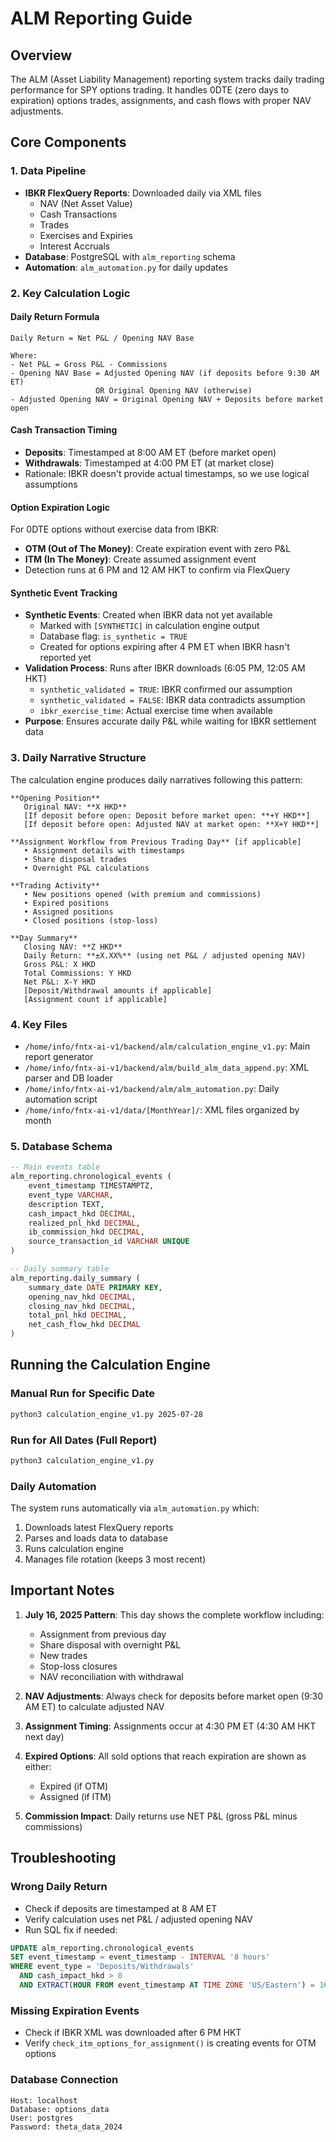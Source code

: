 # ALM Reporting Guide

## Overview
The ALM (Asset Liability Management) reporting system tracks daily trading performance for SPY options trading. It handles 0DTE (zero days to expiration) options trades, assignments, and cash flows with proper NAV adjustments.

## Core Components

### 1. Data Pipeline
- **IBKR FlexQuery Reports**: Downloaded daily via XML files
  - NAV (Net Asset Value)
  - Cash Transactions
  - Trades
  - Exercises and Expiries
  - Interest Accruals
- **Database**: PostgreSQL with `alm_reporting` schema
- **Automation**: `alm_automation.py` for daily updates

### 2. Key Calculation Logic

#### Daily Return Formula
```
Daily Return = Net P&L / Opening NAV Base

Where:
- Net P&L = Gross P&L - Commissions
- Opening NAV Base = Adjusted Opening NAV (if deposits before 9:30 AM ET) 
                   OR Original Opening NAV (otherwise)
- Adjusted Opening NAV = Original Opening NAV + Deposits before market open
```

#### Cash Transaction Timing
- **Deposits**: Timestamped at 8:00 AM ET (before market open)
- **Withdrawals**: Timestamped at 4:00 PM ET (at market close)
- Rationale: IBKR doesn't provide actual timestamps, so we use logical assumptions

#### Option Expiration Logic
For 0DTE options without exercise data from IBKR:
- **OTM (Out of The Money)**: Create expiration event with zero P&L
- **ITM (In The Money)**: Create assumed assignment event
- Detection runs at 6 PM and 12 AM HKT to confirm via FlexQuery

#### Synthetic Event Tracking
- **Synthetic Events**: Created when IBKR data not yet available
  - Marked with `[SYNTHETIC]` in calculation engine output
  - Database flag: `is_synthetic = TRUE`
  - Created for options expiring after 4 PM ET when IBKR hasn't reported yet
- **Validation Process**: Runs after IBKR downloads (6:05 PM, 12:05 AM HKT)
  - `synthetic_validated = TRUE`: IBKR confirmed our assumption
  - `synthetic_validated = FALSE`: IBKR data contradicts assumption
  - `ibkr_exercise_time`: Actual exercise time when available
- **Purpose**: Ensures accurate daily P&L while waiting for IBKR settlement data

### 3. Daily Narrative Structure

The calculation engine produces daily narratives following this pattern:

```
**Opening Position**
   Original NAV: **X HKD**
   [If deposit before open: Deposit before market open: **+Y HKD**]
   [If deposit before open: Adjusted NAV at market open: **X+Y HKD**]

**Assignment Workflow from Previous Trading Day** [if applicable]
   • Assignment details with timestamps
   • Share disposal trades
   • Overnight P&L calculations

**Trading Activity**
   • New positions opened (with premium and commissions)
   • Expired positions
   • Assigned positions
   • Closed positions (stop-loss)

**Day Summary**
   Closing NAV: **Z HKD**
   Daily Return: **±X.XX%** (using net P&L / adjusted opening NAV)
   Gross P&L: X HKD
   Total Commissions: Y HKD
   Net P&L: X-Y HKD
   [Deposit/Withdrawal amounts if applicable]
   [Assignment count if applicable]
```

### 4. Key Files

- `/home/info/fntx-ai-v1/backend/alm/calculation_engine_v1.py`: Main report generator
- `/home/info/fntx-ai-v1/backend/alm/build_alm_data_append.py`: XML parser and DB loader
- `/home/info/fntx-ai-v1/backend/alm/alm_automation.py`: Daily automation script
- `/home/info/fntx-ai-v1/data/[MonthYear]/`: XML files organized by month

### 5. Database Schema

```sql
-- Main events table
alm_reporting.chronological_events (
    event_timestamp TIMESTAMPTZ,
    event_type VARCHAR,
    description TEXT,
    cash_impact_hkd DECIMAL,
    realized_pnl_hkd DECIMAL,
    ib_commission_hkd DECIMAL,
    source_transaction_id VARCHAR UNIQUE
)

-- Daily summary table
alm_reporting.daily_summary (
    summary_date DATE PRIMARY KEY,
    opening_nav_hkd DECIMAL,
    closing_nav_hkd DECIMAL,
    total_pnl_hkd DECIMAL,
    net_cash_flow_hkd DECIMAL
)
```

## Running the Calculation Engine

### Manual Run for Specific Date
```bash
python3 calculation_engine_v1.py 2025-07-28
```

### Run for All Dates (Full Report)
```bash
python3 calculation_engine_v1.py
```

### Daily Automation
The system runs automatically via `alm_automation.py` which:
1. Downloads latest FlexQuery reports
2. Parses and loads data to database
3. Runs calculation engine
4. Manages file rotation (keeps 3 most recent)

## Important Notes

1. **July 16, 2025 Pattern**: This day shows the complete workflow including:
   - Assignment from previous day
   - Share disposal with overnight P&L
   - New trades
   - Stop-loss closures
   - NAV reconciliation with withdrawal

2. **NAV Adjustments**: Always check for deposits before market open (9:30 AM ET) to calculate adjusted NAV

3. **Assignment Timing**: Assignments occur at 4:30 PM ET (4:30 AM HKT next day)

4. **Expired Options**: All sold options that reach expiration are shown as either:
   - Expired (if OTM)
   - Assigned (if ITM)

5. **Commission Impact**: Daily returns use NET P&L (gross P&L minus commissions)

## Troubleshooting

### Wrong Daily Return
- Check if deposits are timestamped at 8 AM ET
- Verify calculation uses net P&L / adjusted opening NAV
- Run SQL fix if needed:
```sql
UPDATE alm_reporting.chronological_events
SET event_timestamp = event_timestamp - INTERVAL '8 hours'
WHERE event_type = 'Deposits/Withdrawals'
  AND cash_impact_hkd > 0
  AND EXTRACT(HOUR FROM event_timestamp AT TIME ZONE 'US/Eastern') = 16;
```

### Missing Expiration Events
- Check if IBKR XML was downloaded after 6 PM HKT
- Verify `check_itm_options_for_assignment()` is creating events for OTM options

### Database Connection
```
Host: localhost
Database: options_data
User: postgres
Password: theta_data_2024
```